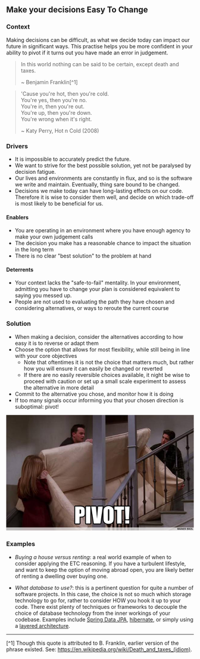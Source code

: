 ## Make your decisions Easy To Change

### Context

Making decisions can be difficult, as what we decide today can impact our future in significant ways.
This practise helps you be more confident in your ability to pivot if it turns out you have made an error in judgement.

> In this world nothing can be said to be certain, except death and taxes.
>
> ~ Benjamin Franklin[^1]


> 'Cause you're hot, then you're cold.  
> You're yes, then you're no.  
> You're in, then you're out.  
> You're up, then you're down.  
> You're wrong when it's right.
>
> ~ Katy Perry, Hot n Cold (2008)

### Drivers

- It is impossible to accurately predict the future.
- We want to strive for the best possible solution, yet not be paralysed by decision fatigue.
- Our lives and environments are constantly in flux, and so is the software we write and maintain. Eventually, thing
  sare bound to be changed.
- Decisions we make today can have long-lasting effects on our code. Therefore it is wise to consider them well, and
  decide on which trade-off is most likely to be beneficial for us.

#### Enablers

- You are operating in an environment where you have enough agency to make your own judgement calls
- The decision you make has a reasonable chance to impact the situation in the long term
- There is no clear "best solution" to the problem at hand

#### Deterrents

- Your context lacks the "safe-to-fail" mentality. In your environment, admitting you have to change your plan is
  considered equivalent to saying you messed up.
- People are not used to evaluating the path they have chosen and considering alternatives, or ways to reroute the
  current course

### Solution

- When making a decision, consider the alternatives according to how easy it is to reverse or adapt them
- Choose the option that allows for most flexibility, while still being in line with your core objectives
    - Note that oftentimes it is not the choice that matters much, but rather how you will ensure it can easily be
      changed or reverted
    - If there are no easily reversible choices available, it night be wise to proceed with caution or set up a small
      scale experiment to assess the alternative in more detail
- Commit to the alternative you chose, and monitor how it is doing
- If too many signals occur informing you that your chosen direction is suboptimal: pivot!

![Pivot! ><](./pivot.png ':size=320')

### Examples

- _Buying a house versus renting_: a real world example of when to consider applying the ETC reasoning. If you have a
  turbulent lifestyle, and want to keep the option of moving abroad open, you are likely better of renting a dwelling
  over buying one.

- _What database to use?_: this is a pertinent question for quite a number of software projects. In this case, the
  choice is not so much which storage technology to go for, rather to consider HOW you hook it up to your code.
  There exist plenty of techniques or frameworks to decouple the choice of database technology from the inner workings
  of your codebase. Examples
  include [Spring Data JPA](https://spring.io/projects/spring-data), [hibernate](https://hibernate.org/),
  or simply using a [layered architecture](https://www.educba.com/layered-architecture/).

---

[^1] Though this quote is attributed to B. Franklin, earlier version of the phrase existed.
See: https://en.wikipedia.org/wiki/Death_and_taxes_(idiom).